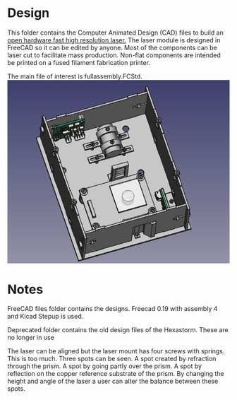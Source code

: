 # Design 

This folder contains the Computer Animated Design (CAD) files to build an [open hardware fast high resolution laser.](https://reprap.org/wiki/Open_hardware_fast_high_resolution_LASER)
The laser module is designed in FreeCAD so it can be edited by anyone.
Most of the components can be laser cut to facilitate mass production.
Non-flat components are intended be printed on a fused filament fabrication printer.

The main file of interest is fullassembly.FCStd. <br>
![](./Images/design.PNG)

# Notes
FreeCAD files folder contains the designs. Freecad 0.19 with assembly 4 and Kicad Stepup is used.

Deprecated folder contains the old design files of the Hexastorm. These are no longer in use

The laser can be aligned but the laser mount has four screws with springs. This is too much.
Three spots can be seen. A spot created by refraction through the prism. A spot by going partly over the prism. A spot by reflection on the copper reference substrate of the prism.
By changing the height and angle of the laser a user can alter the balance between these spots.







